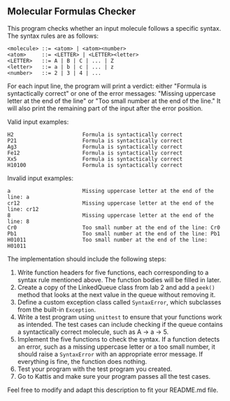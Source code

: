 ## Molecular Formulas Checker

This program checks whether an input molecule follows a specific syntax. The syntax rules are as follows:

```
<molecule> ::= <atom> | <atom><number>
<atom>     ::= <LETTER> | <LETTER><letter>
<LETTER>   ::= A | B | C | ... | Z
<letter>   ::= a | b | c | ... | z
<number>   ::= 2 | 3 | 4 | ...
```

For each input line, the program will print a verdict: either "Formula is syntactically correct" or one of the error messages: "Missing uppercase letter at the end of the line" or "Too small number at the end of the line." It will also print the remaining part of the input after the error position.

Valid input examples:

```
H2                      Formula is syntactically correct
P21                     Formula is syntactically correct
Ag3                     Formula is syntactically correct
Fe12                    Formula is syntactically correct
Xx5                     Formula is syntactically correct
H10100                  Formula is syntactically correct
```

Invalid input examples:

```
a                       Missing uppercase letter at the end of the line: a
cr12                    Missing uppercase letter at the end of the line: cr12
8                       Missing uppercase letter at the end of the line: 8
Cr0                     Too small number at the end of the line: Cr0
Pb1                     Too small number at the end of the line: Pb1
H01011                  Too small number at the end of the line: H01011
```

The implementation should include the following steps:

1. Write function headers for five functions, each corresponding to a syntax rule mentioned above. The function bodies will be filled in later.
2. Create a copy of the LinkedQueue class from lab 2 and add a `peek()` method that looks at the next value in the queue without removing it.
3. Define a custom exception class called `SyntaxError`, which subclasses from the built-in `Exception`.
4. Write a test program using `unittest` to ensure that your functions work as intended. The test cases can include checking if the queue contains a syntactically correct molecule, such as A -> a -> 5.
5. Implement the five functions to check the syntax. If a function detects an error, such as a missing uppercase letter or a too small number, it should raise a `SyntaxError` with an appropriate error message. If everything is fine, the function does nothing.
6. Test your program with the test program you created.
7. Go to Kattis and make sure your program passes all the test cases.

Feel free to modify and adapt this description to fit your README.md file.
